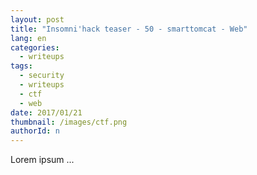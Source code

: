 ```yaml
---
layout: post
title: "Insomni'hack teaser - 50 - smarttomcat - Web"
lang: en
categories:
  - writeups
tags:
  - security
  - writeups
  - ctf
  - web
date: 2017/01/21
thumbnail: /images/ctf.png
authorId: n
---
```

Lorem ipsum ...
